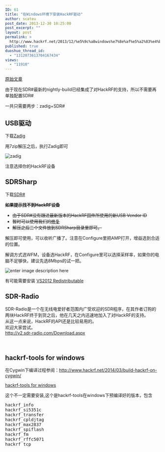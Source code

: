 ```yaml
---
ID: 61
title: "在Windows环境下安装HackRF驱动"
author: scateu
post_date: 2013-12-30 10:25:00
post_excerpt: ""
layout: post
permalink: >
  http://www.hackrf.net/2013/12/%e5%9c%a8windows%e7%8e%af%e5%a2%83%e4%b8%8b%e5%ae%89%e8%a3%85hackrf%e9%a9%b1%e5%8a%a8/
published: true
duoshuo_thread_id:
  - "1312073613704167434"
views:
  - "11910"
---
```

<a href="http://superfro.org/setting-up-hackrf-in-windows-with-sdr/">原始文章</a>

由于现在SDR#最新的nightly-build已经集成了对HackRF的支持，所以不需要再单独配置SDR#

一共只需要两步：zadig+SDR#
<h2>USB驱动</h2>
下载<a href="http://sourceforge.net/projects/libwdi/files/zadig/">Zadig</a>

用7zip解压之后，执行Zadig即可

<img src="http://superfro.org/wp-content/uploads/2013/07/zadig-300x136.jpg" alt="zadig" />

注意选择你的HackRF设备
<h2>SDRSharp</h2>
下载<a href="http://sdrsharp.com/downloads/sdr-nightly.zip">SDR#</a>

<del><strong>如果提示找不到HackRF设备</strong></del>
<ul>
	<li><del>由于SDR#没有跟进最新版本的HackRF固件所使用的新USB Vendor ID</del></li>
	<li><del>暂时可以使用我们的<a href="http://pan.baidu.com/s/1gdutNdp">修复</a></del></li>
	<li><del>解压之后三个文件放到SDRSharp目录里即可。</del></li>
</ul>
解压即可使用，可以收听广播了。注意在Configure里把AMP打开，增益选到合适的位置。

解调方式选WFM，设备选HackRF，在Configure里可以选择采样率，如果你的电脑不足够快，建议先选8Mbps的试一把。

<img src="http://sdrsharp.com/downloads/sdrsharp.png" alt="enter image description here" />

有可能需要安装 <a href="http://www.microsoft.com/en-us/download/details.aspx?id=30679">VS2012 Redistributable</a>
<h2>SDR-Radio</h2>
<div>SDR-Radio是一个在无线电爱好者范围内广受欢迎的SDR程序，在其作者订购的两块HackRF终于到货之后，他在几天之内迅速地加入了对HackRF的支持。</div>
<div>从这一点来说，HackRF的API还是比较易用的。</div>
<div>欢迎大家尝试。</div>
<a href="http://v2.sdr-radio.com/Download.aspx">http://v2.sdr-radio.com/Download.aspx</a>

&nbsp;
<h2>hackrf-tools for windows</h2>
在Cygwin下编译过程参阅：<a href="http://www.hackrf.net/2014/03/build-hackrf-on-cygwin/">http://www.hackrf.net/2014/03/build-hackrf-on-cygwin/</a>

<a href="http://the.midnightchannel.net/sdr/SDRSharp_Plugins/zefie/SDRSharp.HackRF.ZefieMod/hackrf-tools.zip">hackrf-tools for windows</a>

这个不一定需要安装,这个是hackrf-tools在windows下预编译好的版本，包含
<pre>hackrf_info      
hackrf_si5351c 
hackrf_transfer
hackrf_cpldjtag
hackrf_max2837 
hackrf_spiflash
hackrf_fm      
hackrf_rffc5071
hackrf_tcp</pre>
